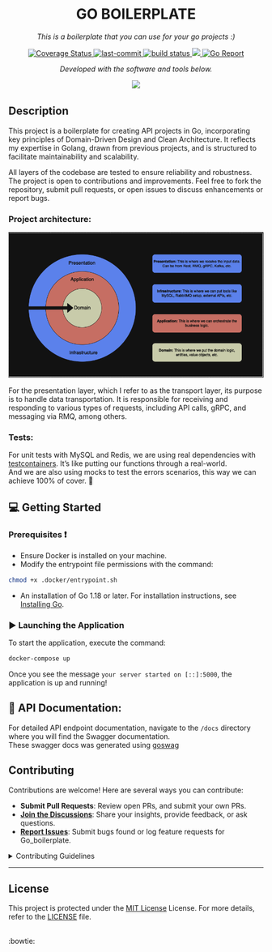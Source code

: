 <p align="center">
    <h1 align="center">GO BOILERPLATE</h1>
</p>
<p align="center">
    <em>
    This is a boilerplate that you can use for your go projects :)
    </em>
</p>
<p align="center">
   <a href='https://coveralls.io/github/diegoclair/go_boilerplate?branch=main'>
	<img src='https://coveralls.io/repos/github/diegoclair/go_boilerplate/badge.svg?branch=main' alt='Coverage Status' />
   </a>
   <a href='https://github.com/diegoclair/go_boilerplate/commits/main'>
	<img src="https://img.shields.io/github/last-commit/diegoclair/go_boilerplate?style=flat&logo=git&logoColor=white&color=0080ff" alt="last-commit">
   </a>
   <a href="https://github.com/diegoclair/go_boilerplate/actions">
     <img src="https://github.com/diegoclair/go_boilerplate/actions/workflows/ci.yaml/badge.svg" alt="build status">
   </a>
   <a href="https://opensource.org/licenses/MIT">
     <img src="https://img.shields.io/badge/License-MIT-yellow.svg" />
   </a>
  <a href='https://goreportcard.com/badge/github.com/diegoclair/go_boilerplate'>
     <img src='https://goreportcard.com/badge/github.com/diegoclair/go_boilerplate' alt='Go Report'/>
    </a>
<p>
<p align="center">
		<em>Developed with the software and tools below.</em>
</p>
<p align="center">
    <img src="https://skillicons.dev/icons?i=githubactions,mysql,go,docker" >
</p>
  
## Description 
This project is a boilerplate for creating API projects in Go, incorporating key principles of Domain-Driven Design and Clean Architecture. It reflects my expertise in Golang, drawn from previous projects, and is structured to facilitate maintainability and scalability.

All layers of the codebase are tested to ensure reliability and robustness. The project is open to contributions and improvements. Feel free to fork the repository, submit pull requests, or open issues to discuss enhancements or report bugs.
  
### Project architecture:
<div align="center">
    <img src='./.github/assets/architecture.png' />
</div>

For the presentation layer, which I refer to as the transport layer, its purpose is to handle data transportation. It is responsible for receiving and responding to various types of requests, including API calls, gRPC, and messaging via RMQ, among others.

### Tests:
For unit tests with MySQL and Redis, we are using real dependencies with [testcontainers](https://testcontainers.com/). 
It’s like putting our functions through a real-world.  
And we are also using mocks to test the errors scenarios, this way we can achieve 100% of cover. 💪 

## 💻 Getting Started 

### Prerequisites ❗
* Ensure Docker is installed on your machine.
* Modify the entrypoint file permissions with the command: 
```bash
chmod +x .docker/entrypoint.sh
```
* An installation of Go 1.18 or later. For installation instructions, see [Installing Go](https://go.dev/doc/install).

### ▶️ Launching the Application 
To start the application, execute the command: 
```bash
docker-compose up
```
Once you see the message `your server started on [::]:5000`, the application is up and running!

## 📝 API Documentation:
For detailed API endpoint documentation, navigate to the `/docs` directory where you will find the Swagger documentation.  
These swagger docs was generated using [goswag](https://github.com/diegoclair/goswag)


##  Contributing

Contributions are welcome! Here are several ways you can contribute:

- **Submit Pull Requests**: Review open PRs, and submit your own PRs.
- **[Join the Discussions](https://github.com/diegoclair/go_boilerplate/discussions)**: Share your insights, provide feedback, or ask questions.
- **[Report Issues](https://github.com/diegoclair/go_boilerplate/issues)**: Submit bugs found or log feature requests for Go_boilerplate.

<details closed>
    <summary>Contributing Guidelines</summary>

1. **Fork the Repository**: Start by forking the project repository to your GitHub account.
2. **Clone Locally**: Clone the forked repository to your local machine using a Git client.
   ```sh
   git clone https://github.com/<your_username>/go_boilerplate
   ```
3. **Create a New Branch**: Always work on a new branch, giving it a descriptive name.
   ```sh
   git checkout -b new-feature-x
   ```
4. **Make Your Changes**: Develop and test your changes locally.
5. **Commit Your Changes**: Commit with a clear message describing your updates.
   ```sh
   git commit -m 'Implemented new feature x.'
   ```
6. **Push to GitHub**: Push the changes to your forked repository.
   ```sh
   git push origin new-feature-x
   ```
7. **Submit a Pull Request**: Create a PR against the original project repository. Clearly describe the changes and their motivations.

Once your PR is reviewed and approved, it will be merged into the main branch.

</details>  

---

##  License

This project is protected under the [MIT License](https://choosealicense.com/licenses/mit/) License. For more details, refer to the [LICENSE](./LICENSE) file.

<br>
:bowtie:
